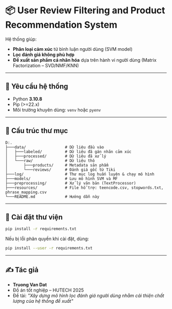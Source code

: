 # 📦 User Review Filtering and Product Recommendation System

Hệ thống giúp:

- **Phân loại cảm xúc** từ bình luận người dùng (SVM model)
- **Lọc đánh giá không phù hợp**
- **Đề xuất sản phẩm cá nhân hóa** dựa trên hành vi người dùng (Matrix Factorization – SVD/NMF/KNN)

---

## 🚀 Yêu cầu hệ thống

- Python **3.10.8**
- Pip (>=22.x)
- Môi trường khuyên dùng: `venv` hoặc `pyenv`

---

## 📁 Cấu trúc thư mục

```
D:.
├───data/                 # Dữ liệu đầu vào
│   ├───labeled/          # Dữ liệu đã gán nhãn cảm xúc
│   ├───processed/        # Dữ liệu đã xử lý
│   └───raw/              # Dữ liệu thô
│       ├───products/     # Metadata sản phẩm
│       └───reviews/      # Đánh giá gốc từ Tiki
├───log/                  # Thư mục log huấn luyện & chạy mô hình
├───models/               # Lưu mô hình SVM và MF
├───preprocessing/        # Xử lý văn bản (TextProcessor)
├───resources/            # File hỗ trợ: teencode.csv, stopwords.txt, phrase_mapping.csv
└───README.md             # Hướng dẫn này
```

---

## 🧰 Cài đặt thư viện

```bash
pip install -r requirements.txt
```

Nếu bị lỗi phân quyền khi cài đặt, dùng:

```bash
pip install --user -r requirements.txt
```

---

## ✍️ Tác giả

- **Truong Van Dat**
- Đồ án tốt nghiệp – HUTECH 2025
- Đề tài: _"Xây dựng mô hình lọc đánh giá người dùng nhằm cải thiện chất lượng của hệ thống đề xuất"_
